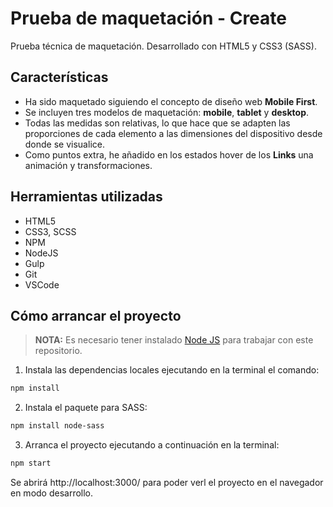 # Prueba de maquetación - Create

Prueba técnica de maquetación. Desarrollado con HTML5 y CSS3 (SASS).

## Características

- Ha sido maquetado siguiendo el concepto de diseño web **Mobile First**.
- Se incluyen tres modelos de maquetación: **mobile**, **tablet** y **desktop**.
- Todas las medidas son relativas, lo que hace que se adapten las proporciones de cada elemento a las dimensiones del dispositivo desde donde se visualice.
- Como puntos extra, he añadido en los estados hover de los **Links** una animación y transformaciones.

## Herramientas utilizadas

- HTML5
- CSS3, SCSS
- NPM
- NodeJS
- Gulp
- Git
- VSCode

## Cómo arrancar el proyecto

> **NOTA:** Es necesario tener instalado [Node JS](https://nodejs.org/) para trabajar con este repositorio.

1. Instala las dependencias locales ejecutando en la terminal el comando:

```bash
npm install
```

2. Instala el paquete para SASS:

```bash
npm install node-sass
```

3. Arranca el proyecto ejecutando a continuación en la terminal:

```bash
npm start
```

Se abrirá http://localhost:3000/ para poder verl el proyecto en el navegador en modo desarrollo.
